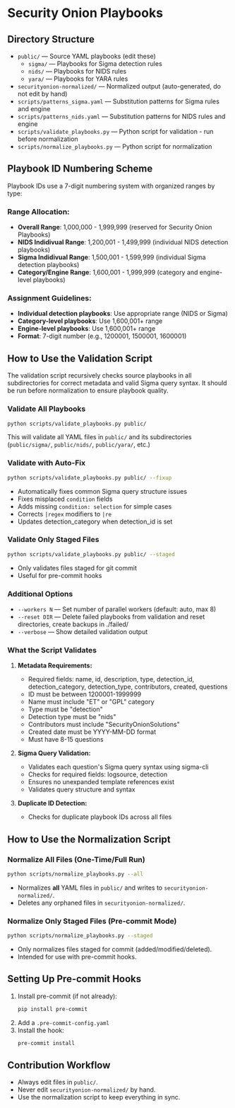 # Security Onion Playbooks

## Directory Structure

- `public/` — Source YAML playbooks (edit these)
  - `sigma/` — Playbooks for Sigma detection rules
  - `nids/` — Playbooks for NIDS rules
  - `yara/` — Playbooks for YARA rules
- `securityonion-normalized/` — Normalized output (auto-generated, do not edit by hand)
- `scripts/patterns_sigma.yaml` — Substitution patterns for Sigma rules and engine
- `scripts/patterns_nids.yaml` — Substitution patterns for NIDS rules and engine
- `scripts/validate_playbooks.py` — Python script for validation - run before normalization
- `scripts/normalize_playbooks.py` — Python script for normalization

## Playbook ID Numbering Scheme

Playbook IDs use a 7-digit numbering system with organized ranges by type:

### **Range Allocation:**
- **Overall Range**: 1,000,000 - 1,999,999 (reserved for Security Onion Playbooks)
- **NIDS Indidivual Range**: 1,200,001 - 1,499,999 (individual NIDS detection playbooks)
- **Sigma Indidivual Range**: 1,500,001 - 1,599,999 (individual Sigma detection playbooks)  
- **Category/Engine Range**: 1,600,001 - 1,999,999 (category and engine-level playbooks)

### **Assignment Guidelines:**
- **Individual detection playbooks**: Use appropriate range (NIDS or Sigma)
- **Category-level playbooks**: Use 1,600,001+ range
- **Engine-level playbooks**: Use 1,600,001+ range
- **Format**: 7-digit number (e.g., 1200001, 1500001, 1600001)

## How to Use the Validation Script

The validation script recursively checks source playbooks in all subdirectories for correct metadata and valid Sigma query syntax. It should be run before normalization to ensure playbook quality.

### Validate All Playbooks
```bash
python scripts/validate_playbooks.py public/
```
This will validate all YAML files in `public/` and its subdirectories (`public/sigma/`, `public/nids/`, `public/yara/`, etc.)

### Validate with Auto-Fix
```bash
python scripts/validate_playbooks.py public/ --fixup
```
- Automatically fixes common Sigma query structure issues
- Fixes misplaced `condition` fields
- Adds missing `condition: selection` for simple cases
- Corrects `|regex` modifiers to `|re`
- Updates detection_category when detection_id is set

### Validate Only Staged Files
```bash
python scripts/validate_playbooks.py public/ --staged
```
- Only validates files staged for git commit
- Useful for pre-commit hooks

### Additional Options
- `--workers N` — Set number of parallel workers (default: auto, max 8)
- `--reset DIR` — Delete failed playbooks from validation and reset directories, create backups in ./failed/
- `--verbose` — Show detailed validation output

### What the Script Validates
1. **Metadata Requirements:**
   - Required fields: name, id, description, type, detection_id, detection_category, detection_type, contributors, created, questions
   - ID must be between 1200001-1999999
   - Name must include "ET" or "GPL" category
   - Type must be "detection"
   - Detection type must be "nids"
   - Contributors must include "SecurityOnionSolutions"
   - Created date must be YYYY-MM-DD format
   - Must have 8-15 questions

2. **Sigma Query Validation:**
   - Validates each question's Sigma query syntax using sigma-cli
   - Checks for required fields: logsource, detection
   - Ensures no unexpanded template references exist
   - Validates query structure and syntax

3. **Duplicate ID Detection:**
   - Checks for duplicate playbook IDs across all files

## How to Use the Normalization Script

### Normalize All Files (One-Time/Full Run)
```bash
python scripts/normalize_playbooks.py --all
```
- Normalizes **all** YAML files in `public/` and writes to `securityonion-normalized/`.
- Deletes any orphaned files in `securityonion-normalized/`.

### Normalize Only Staged Files (Pre-commit Mode)
```bash
python scripts/normalize_playbooks.py --staged
```
- Only normalizes files staged for commit (added/modified/deleted).
- Intended for use with pre-commit hooks.

## Setting Up Pre-commit Hooks

1. Install pre-commit (if not already):
   ```bash
   pip install pre-commit
   ```
2. Add a `.pre-commit-config.yaml`
3. Install the hook:
   ```bash
   pre-commit install
   ```

## Contribution Workflow
- Always edit files in `public/`.
- Never edit `securityonion-normalized/` by hand.
- Use the normalization script to keep everything in sync.

